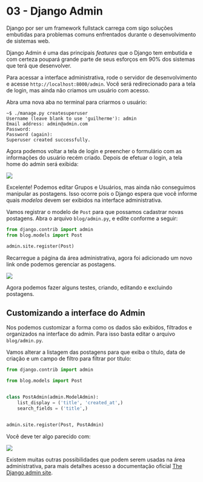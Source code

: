 # 03 - Django Admin
Django por ser um framework fullstack carrega com sigo soluções embutidas para problemas comuns enfrentados durante o desenvolvimento de sistemas web.

Django Admin é uma das principais *features* que o Django tem embutida e com certeza poupará grande parte de seus esforços em 90% dos sistemas que terá que desenvolver. 

Para acessar a interface administrativa, rode o servidor de desenvolvimento e acesse `http://localhost:8000/admin`. Você será redirecionado para a tela de login, mas ainda não criamos um usuário com acesso.

Abra uma nova aba no terminal para criarmos o usuário:
```shell
~$ ./manage.py createsuperuser
Username (leave blank to use 'guilherme'): admin
Email address: admin@admin.com
Password: 
Password (again):
Superuser created successfully.
```
Agora podemos voltar a tela de login e preencher o formulário com as informações do usuário recém criado. Depois de efetuar o login, a tela home do admin será exibida:

![](/home/guilherme/Documentos/Projetos/TempoRealEventos/django-os-primeiros-passos/imagens/dj-admin-home.png) 

Excelente! Podemos editar Grupos e Usuários, mas ainda não conseguimos manipular as postagens. Isso ocorre pois o Django espera que você informe quais *modelos* devem ser exibidos na interface administrativa.

Vamos registrar o modelo de `Post` para que possamos cadastrar novas postagens. Abra o arquivo `blog/admin.py`, e edite conforme a seguir:
```python
from django.contrib import admin
from blog.models import Post

admin.site.register(Post)
```
Recarregue a página da área administrativa, agora foi adicionado um novo link onde podemos gerenciar as postagens.

![](/home/guilherme/Documentos/Projetos/TempoRealEventos/django-os-primeiros-passos/imagens/dj-admin-post-menu.png)

Agora podemos fazer alguns testes, criando, editando e excluindo postagens.

## Customizando a interface do Admin
Nos podemos customizar a forma como os dados são exibidos, filtrados e organizados na interface do admin. Para isso basta editar o arquivo `blog/admin.py`.

Vamos alterar a listagem das postagens para que exiba o título, data de criação e um campo de filtro para filtrar por título:
```python
from django.contrib import admin

from blog.models import Post


class PostAdmin(admin.ModelAdmin):
    list_display = ('title', 'created_at',)
    search_fields = ('title',)


admin.site.register(Post, PostAdmin)
```
Você deve ter algo parecido com:

![](/home/guilherme/Documentos/Projetos/TempoRealEventos/django-os-primeiros-passos/imagens/dj-admin-custom-post-list.png) 

Existem muitas outras possibilidades que podem serem usadas na área administrativa, para mais detalhes acesso a documentação oficial [The Django admin site](https://docs.djangoproject.com/en/1.11/ref/contrib/admin/#modeladmin-objects).